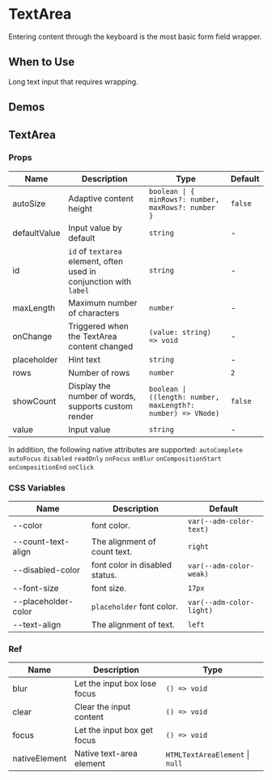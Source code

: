 # TextArea

Entering content through the keyboard is the most basic form field wrapper.

## When to Use

Long text input that requires wrapping.

## Demos

<CodeDemo src="./text-area/demos/demo1.vue" />

## TextArea

### Props

| Name | Description | Type | Default |
| --- | --- | --- | --- |
| autoSize | Adaptive content height | `boolean \| { minRows?: number, maxRows?: number }` | `false` |
| defaultValue | Input value by default | `string` | - |
| id | `id` of `textarea` element, often used in conjunction with `label` | `string` | - |
| maxLength | Maximum number of characters | `number` | - |
| onChange | Triggered when the TextArea content changed | `(value: string) => void` | - |
| placeholder | Hint text | `string` | - |
| rows | Number of rows | `number` | `2` |
| showCount | Display the number of words, supports custom render | `boolean \| ((length: number, maxLength?: number) => VNode)` | `false` |
| value | Input value | `string` | - |

In addition, the following native attributes are supported: `autoComplete` `autoFocus` `disabled` `readOnly` `onFocus` `onBlur` `onCompositionStart` `onCompositionEnd` `onClick`

### CSS Variables

| Name | Description | Default |
| --- | --- | --- |
| --color | font color. | `var(--adm-color-text)` |
| --count-text-align | The alignment of count text. | `right` |
| --disabled-color | font color in disabled status. | `var(--adm-color-weak)` |
| --font-size | font size. | `17px` |
| --placeholder-color | `placeholder` font color. | `var(--adm-color-light)` |
| --text-align | The alignment of text. | `left` |

### Ref

| Name | Description | Type |
| --- | --- | --- |
| blur | Let the input box lose focus | `() => void` |
| clear | Clear the input content | `() => void` |
| focus | Let the input box get focus | `() => void` |
| nativeElement | Native text-area element | `HTMLTextAreaElement` \| `null` | 